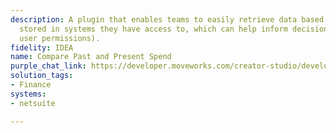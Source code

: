 ```yaml
---
description: A plugin that enables teams to easily retrieve data based on information
  stored in systems they have access to, which can help inform decision making (pending
  user permissions).
fidelity: IDEA
name: Compare Past and Present Spend
purple_chat_link: https://developer.moveworks.com/creator-studio/developer-tools/purple-chat-builder/?workspace=%7B%22title%22%3A%22My+Workspace%22%2C%22botSettings%22%3A%7B%22name%22%3A%22%22%2C%22imageUrl%22%3A%22%22%7D%2C%22mocks%22%3A%5B%7B%22id%22%3A9939%2C%22title%22%3A%22New+Mock%22%2C%22transcript%22%3A%7B%22messages%22%3A%5B%7B%22from%22%3A%22USER%22%2C%22text%22%3A%22I+need+the+past+2+years+spend+and+current+spend+on+PrestoSoft+for+our+upcoming+renewal+discussion.%22%7D%2C%7B%22from%22%3A%22ANNOTATION%22%2C%22text%22%3A%22Looks+up+historical+and+current+spend+data+in+the+financial+system.%22%7D%2C%7B%22from%22%3A%22BOT%22%2C%22text%22%3A%22%3Cp%3EChecking+spend+data+for+PrestoSoft.%3Cbr%3E%3C%2Fp%3E%22%7D%2C%7B%22from%22%3A%22BOT%22%2C%22text%22%3A%22%3Cp%3EHere+are+the+spend+details+for+PrestoSoft%3A%3Cbr%3E%3C%2Fp%3E%22%2C%22cards%22%3A%5B%7B%22title%22%3A%22%3Cp%3EPast+2+Years+Spend%3C%2Fp%3E%22%2C%22text%22%3A%22%3Cp%3E%3Cb%3E2021%3A%3C%2Fb%3E+%24120%2C000%3Cbr%3E%3Cb%3E2022%3A%3C%2Fb%3E+%24125%2C000%3Cbr%3E%3C%2Fp%3E%22%7D%2C%7B%22title%22%3A%22%3Cp%3ECurrent+Year+Spend%3C%2Fp%3E%22%2C%22text%22%3A%22%3Cp%3E%3Cb%3E2023%3A%3C%2Fb%3E+%2460%2C000+%28till+date%29%3Cbr%3E%3C%2Fp%3E%22%7D%2C%7B%22buttons%22%3A%5B%7B%22style%22%3A%22PRIMARY%22%2C%22text%22%3A%22Confirm%22%7D%2C%7B%22text%22%3A%22Request+More+Info%22%7D%5D%7D%5D%7D%5D%2C%22settings%22%3A%7B%22colorStyle%22%3A%22LIGHT%22%2C%22startTime%22%3A%2211%3A43%2BAM%22%2C%22defaultPerson%22%3A%22GWEN%22%2C%22editable%22%3Atrue%2C%22botName%22%3A%22%22%2C%22botImageUrl%22%3A%22%22%7D%7D%7D%5D%7D
solution_tags:
- Finance
systems:
- netsuite

---
```

